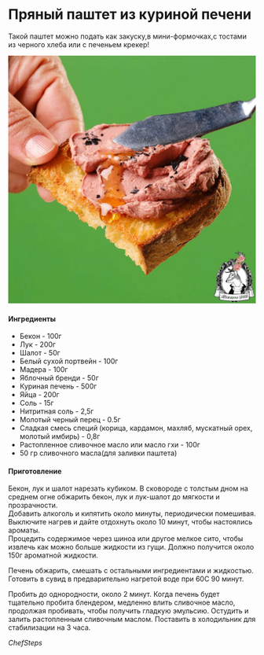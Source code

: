 # Пряный паштет из куриной печени

Такой паштет можно подать как закуску,в мини-формочках,с тостами из черного хлеба или с печеньем крекер!

![Пряный паштет из куриной печени](../../pics/photo_2024-07-23_12-12-07.jpg)

#### Ингредиенты

* Бекон - 100г
* Лук - 200г
* Шалот - 50г
* Белый сухой портвейн - 100г
* Мадера - 100г
* Яблочный бренди - 50г
* Куриная печень - 500г
* Яйца - 200г
* Соль - 15г
* Нитритная соль - 2,5г
* Молотый черный перец - 0.5г
* Сладкая смесь специй (корица, кардамон, махляб, мускатный орех, молотый имбирь) - 0,8г
* Растопленное сливочное масло или масло гхи - 100г
* 50 гр сливочного масла\(для заливки паштета\)

#### Приготовление

Бекон, лук и шалот нарезать кубиком. В сковороде с толстым дном на среднем огне обжарить бекон, лук и лук-шалот до мягкости и прозрачности.  
Добавить алкоголь и кипятить около минуты, периодически помешивая. Выключите нагрев и дайте отдохнуть около 10 минут, чтобы настоялись ароматы.  
Процедить содержимое через шиноа или другое мелкое сито, чтобы извлечь как можно больше жидкости из гущи. Должно получится около 150г ароматной жидкости.  

Печень обжарить, смешать с остальными ингредиентами и жидкостью. Готовить в сувид в предварительно нагретой воде при 60С 90 минут.

Пробить до однородности, около 2 минут. Когда печень будет тщательно пробита блендером, медленно влить сливочное масло, продолжая пробивать, чтобы получить гладкую эмульсию. Остудить и залить растопленным сливочным маслом. Поставить в холодильник для стабилизации на 3 часа.

_ChefSteps_